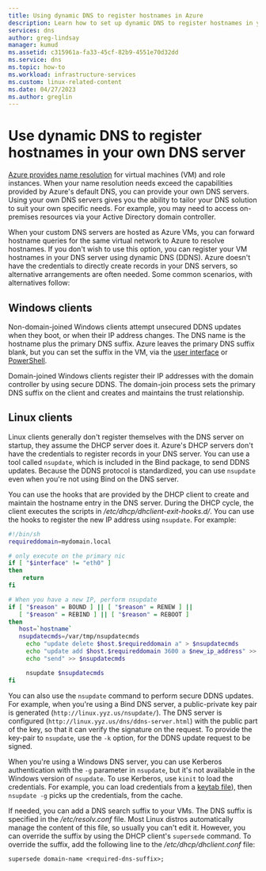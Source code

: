 ```yaml
---
title: Using dynamic DNS to register hostnames in Azure
description: Learn how to set up dynamic DNS to register hostnames in your own DNS servers.
services: dns
author: greg-lindsay
manager: kumud
ms.assetid: c315961a-fa33-45cf-82b9-4551e70d32dd
ms.service: dns
ms.topic: how-to
ms.workload: infrastructure-services
ms.custom: linux-related-content
ms.date: 04/27/2023
ms.author: greglin
---
```


# Use dynamic DNS to register hostnames in your own DNS server

[Azure provides name resolution](virtual-networks-name-resolution-for-vms-and-role-instances.md) for virtual machines (VM) and role instances. When your name resolution needs exceed the capabilities provided by Azure's default DNS, you can provide your own DNS servers. Using your own DNS servers gives you the ability to tailor your DNS solution to suit your own specific needs. For example, you may need to access on-premises resources via your Active Directory domain controller.

When your custom DNS servers are hosted as Azure VMs, you can forward hostname queries for the same virtual network to Azure to resolve hostnames. If you don't wish to use this option, you can register your VM hostnames in your DNS server using dynamic DNS (DDNS). Azure doesn't have the credentials to directly create records in your DNS servers, so alternative arrangements are often needed. Some common scenarios, with alternatives follow:

## Windows clients
Non-domain-joined Windows clients attempt unsecured DDNS updates when they boot, or when their IP address changes. The DNS name is the hostname plus the primary DNS suffix. Azure leaves the primary DNS suffix blank, but you can set the suffix in the VM, via the [user interface](/previous-versions/windows/it-pro/windows-server-2008-R2-and-2008/cc794784(v=ws.10)) or [PowerShell](/powershell/module/dnsclient/set-dnsclient).

Domain-joined Windows clients register their IP addresses with the domain controller by using secure DDNS. The domain-join process sets the primary DNS suffix on the client and creates and maintains the trust relationship.

## Linux clients
Linux clients generally don't register themselves with the DNS server on startup, they assume the DHCP server does it. Azure's DHCP servers don't have the credentials to register records in your DNS server. You can use a tool called `nsupdate`, which is included in the Bind package, to send DDNS updates. Because the DDNS protocol is standardized, you can use `nsupdate` even when you're not using Bind on the DNS server.

You can use the hooks that are provided by the DHCP client to create and maintain the hostname entry in the DNS server. During the DHCP cycle, the client executes the scripts in */etc/dhcp/dhclient-exit-hooks.d/*. You can use the hooks to register the new IP address using `nsupdate`. For example:

```bash
#!/bin/sh
requireddomain=mydomain.local

# only execute on the primary nic
if [ "$interface" != "eth0" ]
then
    return
fi

# When you have a new IP, perform nsupdate
if [ "$reason" = BOUND ] || [ "$reason" = RENEW ] ||
   [ "$reason" = REBIND ] || [ "$reason" = REBOOT ]
then
   host=`hostname`
   nsupdatecmds=/var/tmp/nsupdatecmds
     echo "update delete $host.$requireddomain a" > $nsupdatecmds
     echo "update add $host.$requireddomain 3600 a $new_ip_address" >> $nsupdatecmds
     echo "send" >> $nsupdatecmds

     nsupdate $nsupdatecmds
fi
```

You can also use the `nsupdate` command to perform secure DDNS updates. For example, when you're using a Bind DNS server, a public-private key pair is generated (`http://linux.yyz.us/nsupdate/`). The DNS server is configured (`http://linux.yyz.us/dns/ddns-server.html`) with the public part of the key, so that it can verify the signature on the request. To provide the key-pair to `nsupdate`, use the `-k` option, for the DDNS update request to be signed.

When you're using a Windows DNS server, you can use Kerberos authentication with the `-g` parameter in `nsupdate`, but it's not available in the Windows version of `nsupdate`. To use Kerberos, use `kinit` to load the credentials. For example, you can load credentials from a [keytab file](https://www.itadmintools.com/2011/07/creating-kerberos-keytab-files.html)), then `nsupdate -g` picks up the credentials, from the cache.

If needed, you can add a DNS search suffix to your VMs. The DNS suffix is specified in the */etc/resolv.conf* file. Most Linux distros automatically manage the content of this file, so usually you can't edit it. However, you can override the suffix by using the DHCP client's `supersede` command. To override the suffix, add the following line to the */etc/dhcp/dhclient.conf* file:

```
supersede domain-name <required-dns-suffix>;
```
